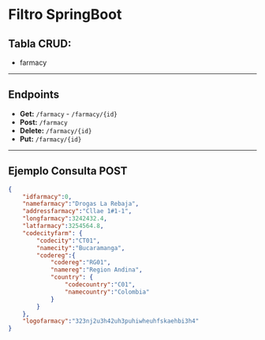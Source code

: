 # Filtro SpringBoot

## Tabla CRUD:

- farmacy

---

## Endpoints

- **Get:** `/farmacy` - `/farmacy/{id}`
- **Post:** `/farmacy`
- **Delete:** `/farmacy/{id}`
- **Put:** `/farmacy/{id}`

---

## Ejemplo Consulta POST

```json
{
	"idfarmacy":0,
	"namefarmacy":"Drogas La Rebaja",
	"addressfarmacy":"Cllae 1#1-1",
	"longfarmacy":3242432.4,
	"latfarmacy":3254564.8,
	"codecityfarm": {
		"codecity":"CT01",
		"namecity":"Bucaramanga",
		"codereg":{
			"codereg":"RG01",
			"namereg":"Region Andina",
			"country": {
				"codecountry":"C01",
				"namecountry":"Colombia"
			}
		}
	},
	"logofarmacy":"323nj2u3h42uh3puhiwheuhfskaehbi3h4"
}
```

